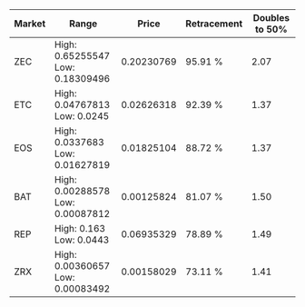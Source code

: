 | Market | Range | Price| Retracement | Doubles to 50% |
| --- | --- | --- | --- | --- |
| ZEC | High: 0.65255547<br />Low: 0.18309496 | 0.20230769 | 95.91 % | 2.07 |
| ETC | High: 0.04767813<br />Low: 0.0245 | 0.02626318 | 92.39 % | 1.37 |
| EOS | High: 0.0337683<br />Low: 0.01627819 | 0.01825104 | 88.72 % | 1.37 |
| BAT | High: 0.00288578<br />Low: 0.00087812 | 0.00125824 | 81.07 % | 1.50 |
| REP | High: 0.163<br />Low: 0.0443 | 0.06935329 | 78.89 % | 1.49 |
| ZRX | High: 0.00360657<br />Low: 0.00083492 | 0.00158029 | 73.11 % | 1.41 |
